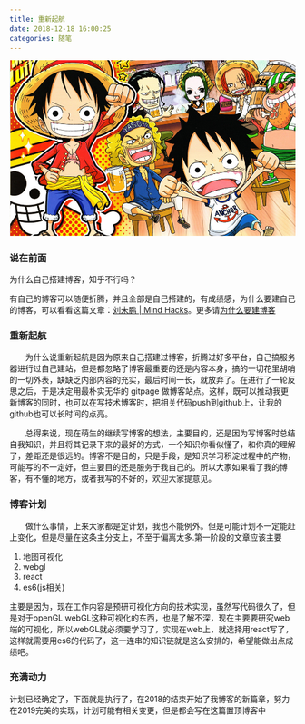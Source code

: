 ```yaml
---
title: 重新起航
date: 2018-12-18 16:00:25
categories: 随笔
---
```

![banner](/images/onePiece.jpg)

### 说在前面
为什么自己搭建博客，知乎不行吗？

有自己的博客可以随便折腾，并且全部是自己搭建的，有成绩感，为什么要建自己的博客，可以看看这篇文章：[刘未鹏 | Mind Hacks](http://mindhacks.cn/2009/02/15/why-you-should-start-blogging-now/)。更多请[为什么要建博客](https://www.zhihu.com/question/19916345)

### 重新起航
&emsp;&emsp;为什么说重新起航是因为原来自己搭建过博客，折腾过好多平台，自己搞服务器进行过自己建站，但是都忽略了博客最重要的还是内容本身，搞的一切花里胡哨的一切外表，缺缺乏内部内容的充实，最后时间一长，就放弃了。在进行了一轮反思之后，于是决定用最朴实无华的 gitpage 做博客站点。这样，既可以推动我更新博客的同时，也可以在写技术博客时，把相关代码push到github上，让我的github也可以长时间的点亮。

&emsp;&emsp;总得来说，现在萌生的继续写博客的想法，主要目的，还是因为写博客时总结自我知识，并且将其记录下来的最好的方式，一个知识你看似懂了，和你真的理解了，差距还是很远的。博客不是目的，只是手段，是知识学习积淀过程中的产物，可能写的不一定好，但主要目的还是服务于我自己的。所以大家如果看了我的博客，有不懂的地方，或者我写的不好的，欢迎大家提意见。

### 博客计划
&emsp;&emsp;做什么事情，上来大家都是定计划，我也不能例外。但是可能计划不一定能赶上变化，但是尽量在这条主分支上，不至于偏离太多.第一阶段的文章应该主要
    
1.  地图可视化
2.  webgl
3.  react
4.  es6(js相关)

主要是因为，现在工作内容是预研可视化方向的技术实现，虽然写代码很久了，但是对于openGL webGL这种可视化的东西，也是了解不深，现在主要要研究web端的可视化，所以webGL就必须要学习了，实现在web上，就选择用react写了，这样就需要用es6的代码了，这一连串的知识链就是这么安排的，希望能做出点成绩吧。

### 充满动力
计划已经确定了，下面就是执行了，在2018的结束开始了我博客的新篇章，努力在2019完美的实现，计划可能有相关变更，但是都会写在这篇置顶博客中
